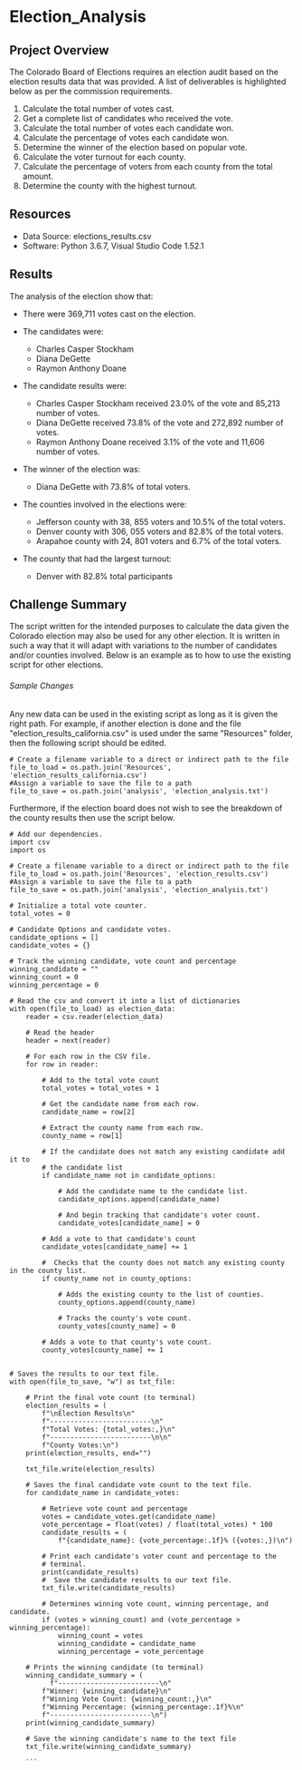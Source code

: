 # Election_Analysis

## Project Overview
The Colorado Board of Elections requires an election audit based on the election results data that was provided. A list of deliverables is highlighted below as per the commission requirements. 
1. Calculate the total number of votes cast.
2. Get a complete list of candidates who received the vote.
3. Calculate the total number of votes each candidate won.
4. Calculate the percentage of votes each candidate won.
5. Determine the winner of the election based on popular vote.
6. Calculate the voter turnout for each county.
7. Calculate the percentage of voters from each county from the total amount.
8. Determine the county with the highest turnout. 

## Resources
- Data Source: elections_results.csv
- Software: Python 3.6.7, Visual Studio Code 1.52.1

## Results
The analysis of the election show that:
- There were 369,711 votes cast on the election.

- The candidates were:
  - Charles Casper Stockham
  - Diana DeGette
  - Raymon Anthony Doane

- The candidate results were:
  - Charles Casper Stockham received 23.0% of the vote and 85,213 number of votes.
  - Diana DeGette received 73.8% of the vote and 272,892 number of votes.
  - Raymon Anthony Doane received 3.1% of the vote and 11,606 number of votes.

- The winner of the election was:
  - Diana DeGette with 73.8% of total voters. 

- The counties involved in the elections were:
  - Jefferson county with 38, 855 voters and 10.5% of the total voters.
  - Denver county with 306, 055 voters and 82.8% of the total voters.
  - Arapahoe county with 24, 801 voters and 6.7% of the total voters.

- The county that had the largest turnout:
  - Denver with 82.8% total participants

## Challenge Summary
The script written for the intended purposes to calculate the data given the Colorado election may also be used for any other election. It is written in such a way that it will adapt with variations to the number of candidates and/or counties involved. Below is an example as to how to use the existing script for other elections.
###### Sample Changes
Any new data can be used in the existing script as long as it is given the right path. For example, if another election is done and the file "election_results_california.csv" is used under the same "Resources" folder, then the following script should be edited.

```
# Create a filename variable to a direct or indirect path to the file
file_to_load = os.path.join('Resources', 'election_results_california.csv')
#Assign a variable to save the file to a path
file_to_save = os.path.join('analysis', 'election_analysis.txt')
```

Furthermore, if the election board does not wish to see the breakdown of the county results then use the script below. 
```
# Add our dependencies.
import csv
import os

# Create a filename variable to a direct or indirect path to the file
file_to_load = os.path.join('Resources', 'election_results.csv')
#Assign a variable to save the file to a path
file_to_save = os.path.join('analysis', 'election_analysis.txt')

# Initialize a total vote counter.
total_votes = 0

# Candidate Options and candidate votes.
candidate_options = []
candidate_votes = {}

# Track the winning candidate, vote count and percentage
winning_candidate = ""
winning_count = 0
winning_percentage = 0

# Read the csv and convert it into a list of dictionaries
with open(file_to_load) as election_data:
    reader = csv.reader(election_data)

    # Read the header
    header = next(reader)

    # For each row in the CSV file.
    for row in reader:

        # Add to the total vote count
        total_votes = total_votes + 1

        # Get the candidate name from each row.
        candidate_name = row[2]

        # Extract the county name from each row.
        county_name = row[1]

        # If the candidate does not match any existing candidate add it to
        # the candidate list
        if candidate_name not in candidate_options:

            # Add the candidate name to the candidate list.
            candidate_options.append(candidate_name)

            # And begin tracking that candidate's voter count.
            candidate_votes[candidate_name] = 0

        # Add a vote to that candidate's count
        candidate_votes[candidate_name] += 1

        #  Checks that the county does not match any existing county in the county list.
        if county_name not in county_options:

            # Adds the existing county to the list of counties.
            county_options.append(county_name)

            # Tracks the county's vote count.
            county_votes[county_name] = 0    

        # Adds a vote to that county's vote count.
        county_votes[county_name] += 1


# Saves the results to our text file.
with open(file_to_save, "w") as txt_file:

    # Print the final vote count (to terminal)
    election_results = (
        f"\nElection Results\n"
        f"-------------------------\n"
        f"Total Votes: {total_votes:,}\n"
        f"-------------------------\n\n"
        f"County Votes:\n")
    print(election_results, end="")

    txt_file.write(election_results)

    # Saves the final candidate vote count to the text file.
    for candidate_name in candidate_votes:

        # Retrieve vote count and percentage
        votes = candidate_votes.get(candidate_name)
        vote_percentage = float(votes) / float(total_votes) * 100
        candidate_results = (
            f"{candidate_name}: {vote_percentage:.1f}% ({votes:,})\n")

        # Print each candidate's voter count and percentage to the
        # terminal.
        print(candidate_results)
        #  Save the candidate results to our text file.
        txt_file.write(candidate_results)

        # Determines winning vote count, winning percentage, and candidate.
        if (votes > winning_count) and (vote_percentage > winning_percentage):
            winning_count = votes
            winning_candidate = candidate_name
            winning_percentage = vote_percentage

    # Prints the winning candidate (to terminal)
    winning_candidate_summary = (
          f"-------------------------\n"
        f"Winner: {winning_candidate}\n"
        f"Winning Vote Count: {winning_count:,}\n"
        f"Winning Percentage: {winning_percentage:.1f}%\n"
        f"-------------------------\n")
    print(winning_candidate_summary)

    # Save the winning candidate's name to the text file
    txt_file.write(winning_candidate_summary)
    
    ```
